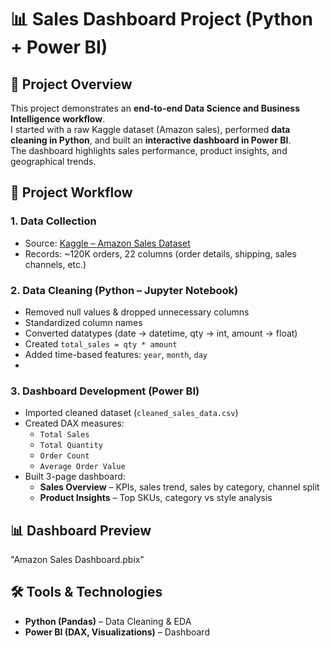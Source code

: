 # 📊 Sales Dashboard Project (Python + Power BI)

## 🚀 Project Overview
This project demonstrates an **end-to-end Data Science and Business Intelligence workflow**.  
I started with a raw Kaggle dataset (Amazon sales), performed **data cleaning in Python**, and built an **interactive dashboard in Power BI**.  
The dashboard highlights sales performance, product insights, and geographical trends.

## 📂 Project Workflow

### 1. Data Collection
- Source: [Kaggle – Amazon Sales Dataset](https://www.kaggle.com/)  
- Records: ~120K orders, 22 columns (order details, shipping, sales channels, etc.)

### 2. Data Cleaning (Python – Jupyter Notebook)
- Removed null values & dropped unnecessary columns  
- Standardized column names  
- Converted datatypes (date → datetime, qty → int, amount → float)  
- Created `total_sales = qty * amount`  
- Added time-based features: `year`, `month`, `day`
- 
### 3. Dashboard Development (Power BI)
- Imported cleaned dataset (`cleaned_sales_data.csv`)  
- Created DAX measures:  
  - `Total Sales`  
  - `Total Quantity`  
  - `Order Count`  
  - `Average Order Value`  
- Built 3-page dashboard:  
  - **Sales Overview** – KPIs, sales trend, sales by category, channel split   
  - **Product Insights** – Top SKUs, category vs style analysis 

## 📊 Dashboard Preview
"Amazon Sales Dashboard.pbix"

## 🛠️ Tools & Technologies
- **Python (Pandas)** – Data Cleaning & EDA  
- **Power BI (DAX, Visualizations)** – Dashboard
